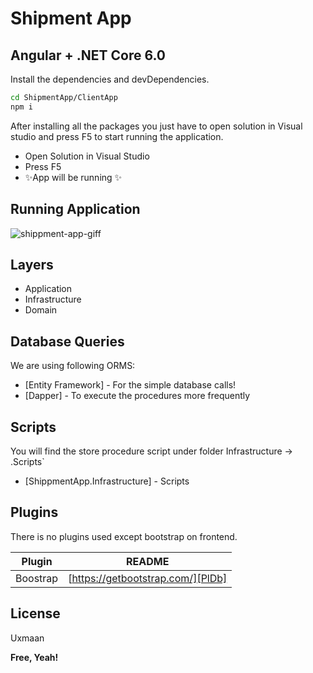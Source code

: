 # Shipment App
## Angular  + .NET Core 6.0

Install the dependencies and devDependencies.

```sh
cd ShipmentApp/ClientApp
npm i
```
After installing all the packages you just have to open solution in Visual studio and press F5 to start running the application.

- Open Solution in Visual Studio
- Press F5
- ✨App will be running ✨

## Running Application
![shippment-app-giff](https://user-images.githubusercontent.com/28699342/224549661-26e338a5-c1b4-48ef-bd45-39116e889c9a.gif)


## Layers

- Application
- Infrastructure
- Domain

## Database Queries

We are using following ORMS:

- [Entity Framework] - For the simple database calls!
- [Dapper] - To execute the procedures more frequently

## Scripts

You will find the store procedure script under folder Infrastructure -> .Scripts`
- [ShippmentApp.Infrastructure] - Scripts

## Plugins

There is no plugins used except bootstrap on frontend.

| Plugin | README |
| ------ | ------ |
| Boostrap | [https://getbootstrap.com/][PlDb] |

## License

Uxmaan

**Free, Yeah!**
